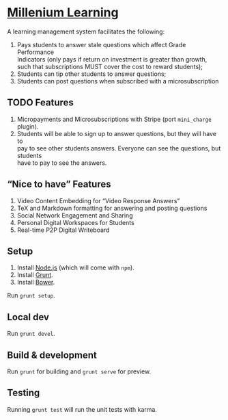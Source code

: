 # [Millenium Learning](https://millenniumlearning.herokuapp.com)

A learning management system facilitates the following:

1. Pays students to answer stale questions which affect Grade Performance  
   Indicators (only pays if return on investment is greater than growth,  
   such that subscriptions MUST cover the cost to reward students);
2. Students can tip other students to answer questions;
3. Students can post questions when subscribed with a microsubscription

## TODO Features

1. Micropayments and Microsubscriptions with Stripe (port `mini_charge` plugin).
2. Students will be able to sign up to answer questions, but they will have to  
   pay to see other students answers. Everyone can see the questions, but students  
   have to pay to see the answers.

## “Nice to have” Features

1. Video Content Embedding for “Video Response Answers”
2. TeX and Markdown formatting for answering and posting questions
3. Social Network Engagement and Sharing
4. Personal Digital Workspaces for Students
5. Real-time P2P Digital Writeboard

## Setup

1. Install [Node.js](http://blog.teamtreehouse.com/install-node-js-npm-windows) (which will come with `npm`).
2. Install [Grunt](http://www.codebelt.com/javascript/install-grunt-js-on-windows/).
3. Install [Bower](https://ruleoftech.com/2015/setting-up-bower-and-gulp-in-windows).

Run `grunt setup`.

## Local dev

Run `grunt devel`.

## Build & development

Run `grunt` for building and `grunt serve` for preview.

## Testing

Running `grunt test` will run the unit tests with karma.
